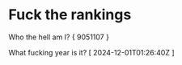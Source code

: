 # Fuck the rankings

Who the hell am I?
{ 9051107 }

What fucking year is it?
[ 2024-12-01T01:26:40Z ]
